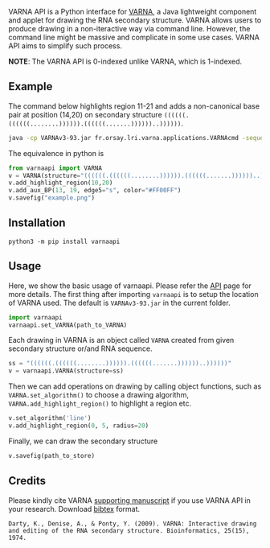 VARNA API is a Python interface for [VARNA](http://varna.lri.fr/index.php), a Java lightweight component and applet for drawing the RNA secondary structure.
VARNA allows users to produce drawing in a non-iteractive way via command line.
However, the command line might be massive and complicate in some use cases.
VARNA API aims to simplify such process.

__NOTE__: The VARNA API is 0-indexed unlike VARNA, which is 1-indexed.

## Example

The command below highlights region 11-21 and adds a non-canonical base pair at position (14,20)
on secondary structure `((((((.((((((........)))))).((((((.......))))))..))))))`.
```bash
java -cp VARNAv3-93.jar fr.orsay.lri.varna.applications.VARNAcmd -sequenceDBN "                                                       " -structureDBN "((((((.((((((........)))))).((((((.......))))))..))))))" -o example.png -algorithm radiate -auxBPs "(14,20):color=#FF00FF,thickness=1.0,edge5=s,edge3=wc,stericity=cis" -highlightRegion "11-21:radius=15.0,fill=#9999FF,outline=#3333FF"
```

The equivalence in python is
```python
from varnaapi import VARNA
v = VARNA(structure="((((((.((((((........)))))).((((((.......))))))..))))))")
v.add_highlight_region(10,20)
v.add_aux_BP(13, 19, edge5="s", color="#FF00FF")
v.savefig("example.png")
```
## Installation
```
python3 -m pip install varnaapi
```

## Usage
Here, we show the basic usage of varnaapi. Please refer the [API](https://htyao.gitlab.io/varna-api/) page for more details.
The first thing after importing `varnaapi` is to setup the location of VARNA used.
The default is `VARNAv3-93.jar` in the current folder.
```python
import varnaapi
varnaapi.set_VARNA(path_to_VARNA)
```
Each drawing in VARNA is an object called `VARNA` created from given secondary structure or/and RNA sequence.
```python
ss = "((((((.((((((........)))))).((((((.......))))))..))))))"
v = varnaapi.VARNA(structure=ss)
```
Then we can add operations on drawing by calling object functions, such as `VARNA.set_algorithm()` to choose a drawing algorithm, `VARNA.add_highlight_region()` to highlight a region etc. 
```python
v.set_algorithm('line')
v.add_highlight_region(0, 5, radius=20)
```
Finally, we can draw the secondary structure
```python
v.savefig(path_to_store)
```

## Credits
Please kindly cite VARNA [supporting manuscript](https://doi.org/10.1093/bioinformatics/btp250) if you use VARNA API in your research.
Download [bibtex](https://gitlab.inria.fr/amibio/varna-api/-/blob/master/varna.bib) format.
```
Darty, K., Denise, A., & Ponty, Y. (2009). VARNA: Interactive drawing and editing of the RNA secondary structure. Bioinformatics, 25(15), 1974.
```
